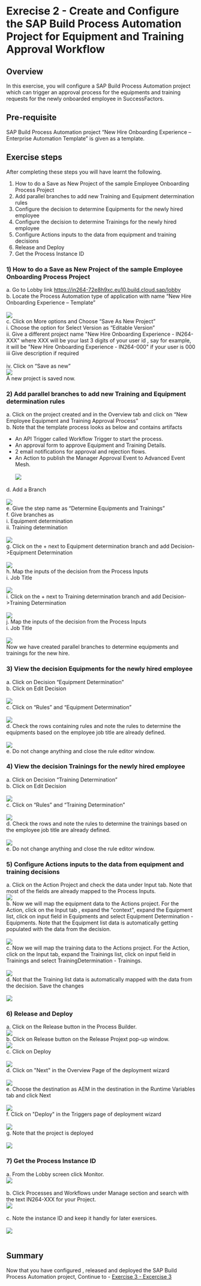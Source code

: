 # Exrecise 2 - Create and Configure the SAP Build Process Automation Project for Equipment and Training Approval Workflow

## Overview
In this exercise, you will configure a SAP Build Process Automation project which can trigger an approval process for the equipments and training requests for the newly onboarded employee in SuccessFactors.

## Pre-requisite
SAP Build Process Automation project “New Hire Onboarding Experience – Enterprise Automation Template” is given as a template.

## Exercise steps
After completing these steps you will have learnt the following.<br>

1) How to do a Save as New Project of the sample Employee Onboarding Process Project<br>
2) Add parallel branches to add new Training and Equipment determination rules<br>
3) Configure the decision to determine Equipments for the newly hired employee<br>
4) Configure the decision to determine Trainings for the newly hired employee<br>
5) Configure Actions inputs to the data from equipment and training decisions <br>
6) Release and Deploy<br>
7) Get the Process Instance ID<br>

### 1)	How to do a Save as New Project of the sample Employee Onboarding Process Project
a.	Go to Lobby link https://in264-72e8h9xc.eu10.build.cloud.sap/lobby <br>
b.	Locate the Process Automation type of application with name “New Hire Onboarding Experience – Template” <br>
<br>![](/exercises/ex2/images/NewProject01.jpg) <br>
c.	Click on More options and Choose “Save As New Project” <br>
  i.	Choose the option for Select Version as “Editable Version” <br>
  ii.	Give a different project name "New Hire Onboarding Experience - IN264-XXX" where XXX will be your last 3 digits of your user id , say for example, it will be "New Hire Onboarding Experience - IN264-000" if your user is 000  <br>
  iii Give description if required <br>  
  iv.	Click on “Save as new” 
<br>![](/exercises/ex2/images/NewProject02.jpg) <br>
A new project is saved now. <br>

### 2)	Add parallel branches to add new Training and Equipment determination rules

a.	Click on the project created and in the Overview tab and click on “New Employee Equipment and Training Approval Process” <br>
b.	Note that the template process looks as below and contains artifacts <br>
- An API Trigger called Workflow Trigger to start the process. <br>
- An approval form to approve Equipment and Training Details. <br>
- 2 email notifications for approval and rejection flows. <br>
- An Action to publish the Manager Approval Event to Advanced Event Mesh. <br>
<br>![](/exercises/ex2/images/NewProject03.jpg) <br>

d.	Add a Branch <br>
<br>![](/exercises/ex2/images/Add_Parallel_Gateway_3.png) <br>
e.	Give the step name as “Determine Equipments and Trainings” <br>
f.	Give branches as <br>
    i.	Equipment determination <br>
    ii.	Training determination <br>
<br>![](/exercises/ex2/images/Add_Parallel_Gateway_4.png) <br>
g.	Click on the + next to Equipment determination branch and add Decision->Equipment Determination <br>
<br>![](/exercises/ex2/images/Add_Parallel_Gateway_5.png) <br>
h.	Map the inputs of the decision from the Process Inputs <br>
  i.	Job Title <br>
<br>![](/exercises/ex2/images/Add_Parallel_Gateway_6.png) <br>
i.	Click on the + next to Training determination branch and add Decision->Training Determination <br>
<br>![](/exercises/ex2/images/Add_Parallel_Gateway_7.png) <br>
j.	Map the inputs of the decision from the Process Inputs <br>
    i.	Job Title <br>
<br>![](/exercises/ex2/images/Add_Parallel_Gateway_8.png) <br>
Now we have created  parallel branches to determine equipments and trainings for the new hire. <br>


### 3)	View the decision Equipments for the newly hired employee
  a.	Click on Decision “Equipment Determination” <br>
  b.	Click on Edit Decision <br>
  <br>![](/exercises/ex2/images/Configure_Equipment_Determination_1.png) <br>
  c.	Click on “Rules” and “Equipment Determination” <br>
  <br>![](/exercises/ex2/images/Configure_Equipment_Determination_2.png) <br>
  d.	Check the rows containing rules and note the rules to determine the equipments based on the employee job title are already defined. <br>
  <br>![](/exercises/ex2/images/EquipmentDecisionView.jpg) <br>
  e. Do not change anything and close the rule editor window.

### 4)	View the decision Trainings for the newly hired employee

  a.	Click on Decision “Training Determination” <br>
  b.	Click on Edit Decision <br>
  <br>![](/exercises/ex2/images/Configure_Training_Determination_1.png) <br>
  c.	Click on “Rules” and “Training Determination” <br>
  <br>![](/exercises/ex2/images/Configure_Training_Determination_2.png) <br>
  d.	Check the rows and note the rules to determine the trainings based on the employee job title are already defined. <br>
  <br>![](/exercises/ex2/images/TrainingDecisionView.jpg) <br>
  e. Do not change anything and close the rule editor window.

### 5)	Configure Actions inputs to the data from equipment and training decisions

  a. Click on the Action Project and check the data under Input tab. Note that most of the fields are already mapped to the Process Inputs.
  <br>![](/exercises/ex2/images/NewAction01.jpg) <br>
  b. Now we will map the equipment data to the Actions project. For the Action, click on the Input tab , expand the "context", expand the Equipment list, click on input field in Equipments and select Equipment Determination - Equipments. Note that the Equipment list data is automatically getting populated with the data from the decision. <br>
  <br>![](/exercises/ex2/images/NewAction02.jpg) <br>
  c. Now we will map the training data to the Actions project. For the Action, click on the Input tab,  expand the Trainings list, click on input field in Trainings and select TrainingDetermination - Trainings. <br>
  <br>![](/exercises/ex2/images/NewAction03.jpg) <br>
  d. Not that the Training list data is automatically mapped with the data from the decision. Save the changes <br>
  <br>![](/exercises/ex2/images/Actions010.jpg) <br>

### 6)	Release and Deploy
  a. Click on the Release button in the Process Builder.
  <br>![](/exercises/ex2/images/Release001.jpg) <br>
  b. Click on Release button on the Release Projext pop-up window.
  <br>![](/exercises/ex2/images/Release002.jpg) <br>
  c. Click on Deploy <br>
  <br>![](/exercises/ex2/images/Release003.jpg) <br>
  d. Click on "Next" in the Overview Page of the deployment wizard <br>
  <br>![](/exercises/ex2/images/ReleaseWizard004.jpg) <br>
  e. Choose the destination as AEM in the destination in the Runtime Variables tab and click Next <br>
  <br>![](/exercises/ex2/images/ReleaseAEM.jpg) <br>
  f. Click on "Deploy" in the Triggers page of deployment wizard <br>
  <br>![](/exercises/ex2/images/Release005.jpg) <br>
  g. Note that the project is deployed <br>
  <br>![](/exercises/ex2/images/Release006.jpg) <br>

### 7)	Get the Process Instance ID

  a. From the Lobby screen click Monitor.
  <br>![](/exercises/ex2/images/GetInstance001.jpg) <br><br>
  b. Click Processes and Workflows under Manage section and search with the text IN264-XXX for your Project.
  <br>![](/exercises/ex2/images/NewInstance01.jpg) <br><br>
  c. Note the instance ID and keep it handly for later exersices. <br>
  <br>![](/exercises/ex2/images/NewInstance02.jpg) <br><br>

## Summary

Now that you have configured , released and deployed the SAP Build Process Automation project, Continue to - [Exercise 3 - Excercise 3 ](../ex3/README.md)
